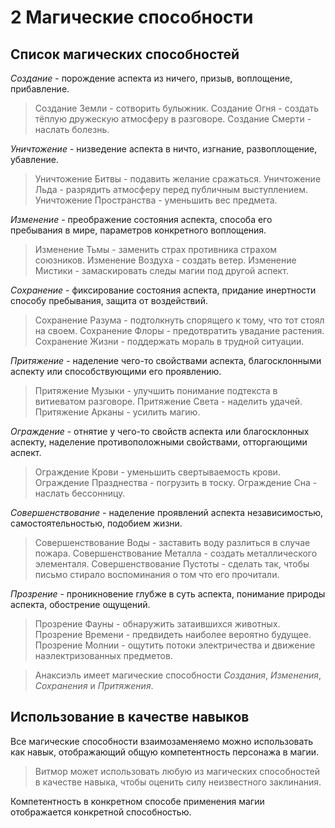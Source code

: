 # 2 Магические способности

## Список магических способностей

_Создание_ - порождение аспекта из ничего, призыв, воплощение, прибавление.

>Создание Земли - сотворить булыжник.
>Создание Огня - создать тёплую дружескую атмосферу в разговоре.
>Создание Смерти - наслать болезнь.

_Уничтожение_ - низведение аспекта в ничто, изгнание, развоплощение, убавление.

>Уничтожение Битвы - подавить желание сражаться.
>Уничтожение Льда - разрядить атмосферу перед публичным выступлением.
>Уничтожение Пространства - уменьшить вес предмета.

_Изменение_ - преображение состояния аспекта, способа его пребывания в мире, параметров конкретного воплощения.

>Изменение Тьмы - заменить страх противника страхом союзников.
>Изменение Воздуха - создать ветер.
>Изменение Мистики - замаскировать следы магии под другой аспект.

_Сохранение_ - фиксирование состояния аспекта, придание инертности способу пребывания, защита от воздействий.

>Сохранение Разума - подтолкнуть спорящего к тому, что тот стоял на своем.
>Сохранение Флоры - предотвратить увадание растения.
>Сохранение Жизни - поддержать мораль в трудной ситуации.

_Притяжение_ - наделение чего-то свойствами аспекта, благосклонными аспекту или способствующими его проявлению.

>Притяжение Музыки - улучшить понимание подтекста в витиеватом разговоре.
>Притяжение Света - наделить удачей.
>Притяжение Арканы - усилить магию.

_Ограждение_ - отнятие у чего-то свойств аспекта или благосклонных аспекту, наделение противоположными свойствами, отторгающими аспект.

>Ограждение Крови - уменьшить свертываемость крови.
>Ограждение Празднества - погрузить в тоску.
>Ограждение Сна - наслать бессонницу.

_Совершенствование_ - наделение проявлений аспекта независимостью, самостоятельностью, подобием жизни.

>Совершенствование Воды - заставить воду разлиться в случае пожара.
>Совершенствование Металла - создать металлического элементаля.
>Совершенствование Пустоты - сделать так, чтобы письмо стирало воспоминания о том что его прочитали.

_Прозрение_ - проникновение глубже в суть аспекта, понимание природы аспекта, обострение ощущений.

>Прозрение Фауны - обнаружить затаившихся животных.
>Прозрение Времени - предвидеть наиболее вероятно будущее.
>Прозрение Молнии - ощутить потоки электричества и движение наэлектризованных предметов.

>Анаксиэль имеет магические способности _Создания_, _Изменения_, _Сохранения_ и _Притяжения_.

## Использование в качестве навыков

Все магические способности взаимозаменяемо можно использовать как навык,
отображающий общую компетентность персонажа в магии.

>Витмор может использовать любую из магических способностей в качестве навыка, чтобы оценить силу неизвестного заклинания.

Компетентность в конкретном способе применения магии отображается конкретной способностью.